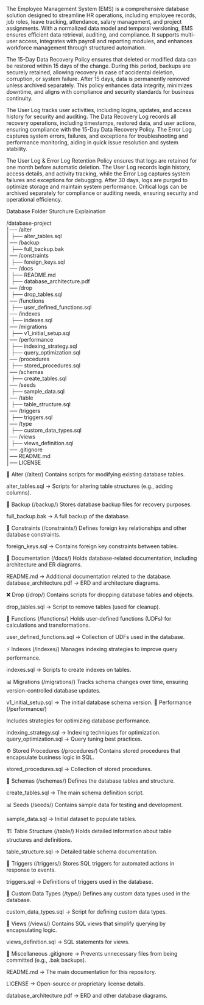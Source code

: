 The Employee Management System (EMS) is a comprehensive database solution designed to streamline HR operations, including employee records, job roles, leave tracking, attendance, salary management, and project assignments. With a normalized data model and temporal versioning, EMS ensures efficient data retrieval, auditing, and compliance. It supports multi-user access, integrates with payroll and reporting modules, and enhances workforce management through structured automation.

The 15-Day Data Recovery Policy ensures that deleted or modified data can be restored within 15 days of the change. During this period, backups are securely retained, allowing recovery in case of accidental deletion, corruption, or system failure. After 15 days, data is permanently removed unless archived separately. This policy enhances data integrity, minimizes downtime, and aligns with compliance and security standards for business continuity.

The User Log tracks user activities, including logins, updates, and access history for security and auditing. The Data Recovery Log records all recovery operations, including timestamps, restored data, and user actions, ensuring compliance with the 15-Day Data Recovery Policy. The Error Log captures system errors, failures, and exceptions for troubleshooting and performance monitoring, aiding in quick issue resolution and system stability.

The User Log & Error Log Retention Policy ensures that logs are retained for one month before automatic deletion. The User Log records login history, access details, and activity tracking, while the Error Log captures system failures and exceptions for debugging. After 30 days, logs are purged to optimize storage and maintain system performance. Critical logs can be archived separately for compliance or auditing needs, ensuring security and operational efficiency.

Database Folder Sturchure Explaination 

/database-project  
│── /alter  
│   ├── alter_tables.sql  
│── /backup  
│   ├── full_backup.bak  
│── /constraints  
│   ├── foreign_keys.sql  
│── /docs  
│   ├── README.md  
│   ├── database_architecture.pdf  
│── /drop  
│   ├── drop_tables.sql  
│── /functions  
│   ├── user_defined_functions.sql  
│── /indexes  
│   ├── indexes.sql  
│── /migrations  
│   ├── v1_initial_setup.sql  
│── /performance  
│   ├── indexing_strategy.sql  
│   ├── query_optimization.sql  
│── /procedures  
│   ├── stored_procedures.sql  
│── /schemas  
│   ├── create_tables.sql  
│── /seeds  
│   ├── sample_data.sql  
│── /table  
│   ├── table_structure.sql  
│── /triggers  
│   ├── triggers.sql  
│── /type  
│   ├── custom_data_types.sql  
│── /views  
│   ├── views_definition.sql  
│── .gitignore  
│── README.md  
│── LICENSE  

🔄 Alter (/alter/)
Contains scripts for modifying existing database tables.

alter_tables.sql → Scripts for altering table structures (e.g., adding columns).

🛑 Backup (/backup/)
Stores database backup files for recovery purposes.

full_backup.bak → A full backup of the database.

🔗 Constraints (/constraints/)
Defines foreign key relationships and other database constraints.

foreign_keys.sql → Contains foreign key constraints between tables.

📖 Documentation (/docs/)
Holds database-related documentation, including architecture and ER diagrams.

README.md → Additional documentation related to the database.
database_architecture.pdf → ERD and architecture diagrams.

❌ Drop (/drop/)
Contains scripts for dropping database tables and objects.

drop_tables.sql → Script to remove tables (used for cleanup).

🔢 Functions (/functions/)
Holds user-defined functions (UDFs) for calculations and transformations.

user_defined_functions.sql → Collection of UDFs used in the database.

⚡ Indexes (/indexes/)
Manages indexing strategies to improve query performance.

indexes.sql → Scripts to create indexes on tables.

📊 Migrations (/migrations/)
Tracks schema changes over time, ensuring version-controlled database updates.

v1_initial_setup.sql → The initial database schema version.
🚀 Performance (/performance/)

Includes strategies for optimizing database performance.

indexing_strategy.sql → Indexing techniques for optimization.
query_optimization.sql → Query tuning best practices.

⚙️ Stored Procedures (/procedures/)
Contains stored procedures that encapsulate business logic in SQL.

stored_procedures.sql → Collection of stored procedures.

📑 Schemas (/schemas/)
Defines the database tables and structure.

create_tables.sql → The main schema definition script.

📊 Seeds (/seeds/)
Contains sample data for testing and development.

sample_data.sql → Initial dataset to populate tables.

🏗 Table Structure (/table/)
Holds detailed information about table structures and definitions.

table_structure.sql → Detailed table schema documentation.

🔔 Triggers (/triggers/)
Stores SQL triggers for automated actions in response to events.

triggers.sql → Definitions of triggers used in the database.

🔣 Custom Data Types (/type/)
Defines any custom data types used in the database.

custom_data_types.sql → Script for defining custom data types.

👀 Views (/views/)
Contains SQL views that simplify querying by encapsulating logic.

views_definition.sql → SQL statements for views.

📜 Miscellaneous
.gitignore → Prevents unnecessary files from being committed (e.g., .bak backups).

README.md → The main documentation for this repository.

LICENSE → Open-source or proprietary license details.

database_architecture.pdf → ERD and other database diagrams.


